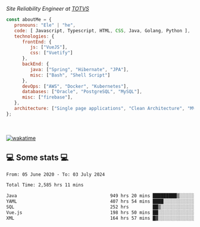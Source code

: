 <p><em>Site Reliability Engineer at <a href="https://www.totvs.com/">TOTVS</a></br>
</em></p>


```javascript
const aboutMe = {
   pronouns: "Ele" | "he",
   code: [ Javascript, Typescript, HTML, CSS, Java, Golang, Python ],
   technologies: {
      frontEnd: {
         js: ["VueJS"],
         css: ["Vuetify"]
      },
      backEnd: {
         java: ["Spring", "Hibernate", "JPA"],
         misc: ["Bash", "Shell Script"]
      },
      devOps: ["AWS", "Docker", "Kubernetes"],
      databases: ["Oracle", "PostgreSQL", "MySQL"],
      misc: ["firebase"],
   },
   architecture: ["Single page applications", "Clean Architecture", "MVC", "Microservices"],
};
```
</br></br>
[![wakatime](https://wakatime.com/badge/user/a3a8ed06-d304-4d6b-bc86-4adc418cdea7.svg)](https://wakatime.com/@a3a8ed06-d304-4d6b-bc86-4adc418cdea7)
<h2>💻 Some stats 💻</h2>

<!--START_SECTION:waka-->

```txt
From: 05 June 2020 - To: 03 July 2024

Total Time: 2,585 hrs 11 mins

Java                                   949 hrs 20 mins █████████▒░░░░░░░░░░░░░░░   36.72 %
YAML                                   407 hrs 54 mins ████░░░░░░░░░░░░░░░░░░░░░   15.78 %
SQL                                    252 hrs         ██▒░░░░░░░░░░░░░░░░░░░░░░   09.75 %
Vue.js                                 198 hrs 50 mins ██░░░░░░░░░░░░░░░░░░░░░░░   07.69 %
XML                                    164 hrs 57 mins █▓░░░░░░░░░░░░░░░░░░░░░░░   06.38 %
```

<!--END_SECTION:waka-->
